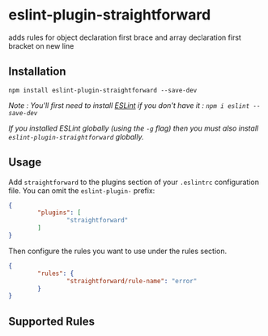 # eslint-plugin-straightforward

adds rules for object declaration first brace and array declaration first bracket on new line

## Installation

`npm install eslint-plugin-straightforward --save-dev`

*Note : You'll first need to install [ESLint](http://eslint.org) if you don't have it : `npm i eslint --save-dev`*

*If you installed ESLint globally (using the `-g` flag) then you must also install `eslint-plugin-straightforward` globally.*

## Usage

Add `straightforward` to the plugins section of your `.eslintrc` configuration file. You can omit the `eslint-plugin-` prefix:

```json
{
		"plugins": [
				"straightforward"
		]
}
```

Then configure the rules you want to use under the rules section.

```json
{
		"rules": {
				"straightforward/rule-name": "error"
		}
}
```

## Supported Rules






